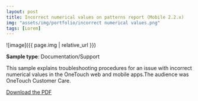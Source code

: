 ```yaml
---
layout: post
title: Incorrect numerical values on patterns report (Mobile 2.2.x)
img: "assets/img/portfolio/incorrect numerical values.png"
tags: [Lorem]
---
```


![image]({{ page.img | relative_url }})

**Sample type**: Documentation/Support

This sample explains troubleshooting procedures for an issue with incorrect numerical values in the OneTouch web and mobile apps.The audience was OneTouch Customer Care.

<a href="https://raw.githubusercontent.com/bunnnnnnn/bunnnnnnn.github.io/main/_portfolio/jj-numerical.pdf" download>Download the PDF</a>

